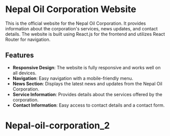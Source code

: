 # Nepal Oil Corporation Website

This is the official website for the Nepal Oil Corporation. It provides information about the corporation's services, news updates, and contact details. The website is built using React.js for the frontend and utilizes React Router for navigation.


## Features

- **Responsive Design**: The website is fully responsive and works well on all devices.
- **Navigation**: Easy navigation with a mobile-friendly menu.
- **News Section**: Displays the latest news and updates from the Nepal Oil Corporation.
- **Service Information**: Provides details about the services offered by the corporation.
- **Contact Information**: Easy access to contact details and a contact form.


# Nepal-oil-corporation_2
